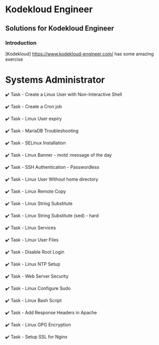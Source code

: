 # Kodekloud Engineer
## Solutions for Kodekloud Engineer
### Introduction

[Kodekloud] https://www.kodekloud-engineer.com/ has some amazing exercise


# Systems Administrator #

:heavy_check_mark: Task	- Create a Linux User with Non-Interactive Shell  

:heavy_check_mark: Task - Create a Cron job  

:heavy_check_mark: Task - Linux User expiry  

:heavy_check_mark: Task - MariaDB Troubleshooting

:heavy_check_mark: Task - SELinux Installation

:heavy_check_mark: Task - Linux Banner - motd :message of the day

:heavy_check_mark: Task - SSH Authentication - Passwordless

:heavy_check_mark: Task - Linux User Without home directory

:heavy_check_mark: Task - Linux Remote Copy

:heavy_check_mark: Task - Linux String Substitute

:heavy_check_mark: Task - Linux String Substitute (sed) - hard

:heavy_check_mark: Task - Linux Services

:heavy_check_mark: Task - Linux User Files

:heavy_check_mark: Task - Disable Root Login

:heavy_check_mark: Task - Linux NTP Setup

:heavy_check_mark: Task - Web Server Security

:heavy_check_mark: Task - Linux Configure Sudo

:heavy_check_mark: Task - Linux Bash Script

:heavy_check_mark: Task - Add Response Headers in Apache

:heavy_check_mark: Task - Linux GPG Encryption

:heavy_check_mark: Task - Setup SSL for Nginx
